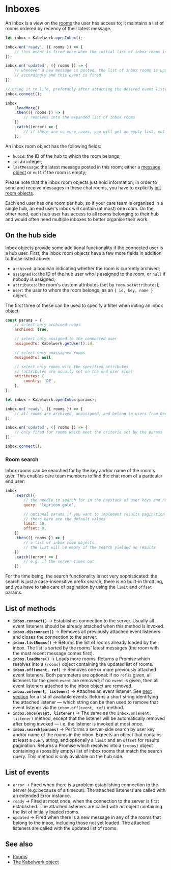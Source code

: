 # Inboxes

An inbox is a view on the [rooms](./rooms.md) the user has access to; it maintains a list of rooms ordered by recency of their latest message.

```js
let inbox = Kabelwerk.openInbox();

inbox.on('ready', ({ rooms }) => {
    // this event is fired once when the initial list of inbox rooms is loaded
});

inbox.on('updated', ({ rooms }) => {
    // whenever a new message is posted, the list of inbox rooms is updated
    // accordingly and this event is fired
});

// bring it to life, preferably after attaching the desired event listeners
inbox.connect();

inbox
    .loadMore()
    .then(({ rooms }) => {
        // resolves into the expanded list of inbox rooms
    })
    .catch((error) => {
        // if there are no more rooms, you will get an empty list, not an error
    });
```

An inbox room object has the following fields:

-   `hubId`: the ID of the hub to which the room belongs;
-   `id`: an integer;
-   `lastMessage`: the latest message posted in this room; either a [message object](./rooms.md#messaging) or `null` if the room is empty;

Please note that the inbox room objects just hold information; in order to send and receive messages in these chat rooms, you have to explicitly [init room objects](./rooms.md).

Each end user has one room per hub; so if your care team is organised in a single hub, an end user's inbox will contain (at most) one room. On the other hand, each hub user has access to all rooms belonging to their hub and would often need multiple inboxes to better organise their work.

## On the hub side

Inbox objects provide some additional functionality if the connected user is a hub user. First, the inbox room objects have a few more fields in addition to those listed above:

-   `archived`: a boolean indicating whether the room is currently archived;
-   `assignedTo`: the ID of the hub user who is assigned to the room, or `null` if nobody is assigned;
-   `attributes`: the room's custom attributes (set by `room.setAttributes`);
-   `user`: the user to whom the room belongs, as an `{ id, key, name }` object.

The first three of these can be used to specify a filter when initing an inbox object:

```js
const params = {
    // select only archived rooms
    archived: true,

    // select only assigned to the connected user
    assignedTo: Kabelwerk.getUser().id,

    // select only unassigned rooms
    assignedTo: null,

    // select only rooms with the specified attributes
    // (attributes are usually set on the end user side)
    attributes: {
        country: 'DE',
    },
};

let inbox = Kabelwerk.openInbox(params);

inbox.on('ready', ({ rooms }) => {
    // all rooms are archived, unassigned, and belong to users from Germany
});

inbox.on('updated', ({ rooms }) => {
    // only fired for rooms which meet the criteria set by the params
});

inbox.connect();
```

### Room search

Inbox rooms can be searched for by the key and/or name of the room's user. This enables care team members to find the chat room of a particular end user:

```js
inbox
    .search({
        // the needle to search for in the haystack of user keys and names
        query: 'lepricon gold',

        // optional params if you want to implement results pagination
        // these here are the default values
        limit: 10,
        offset: 0,
    })
    .then(({ rooms }) => {
        // a list of inbox room objects
        // the list will be empty if the search yielded no results
    })
    .catch((error) => {
        // e.g. if the server times out
    });
```

For the time being, the search functionality is not very sophisticated: the search is just a case-insensitive prefix search, there is no built-in throttling, and you have to take care of pagination by using the `limit` and `offset` params.

## List of methods

-   **`inbox.connect()`** → Establishes connection to the server. Usually all event listeners should be already attached when this method is invoked.
-   **`inbox.disconnect()`** → Removes all previously attached event listeners and closes the connection to the server.
-   **`inbox.listRooms()`** → Returns the list of rooms already loaded by the inbox. The list is sorted by the rooms' latest messages (the room with the most recent message comes first).
-   **`inbox.loadMore()`** → Loads more rooms. Returns a Promise which resolves into a `{rooms}` object containing the updated list of rooms.
-   **`inbox.off(event, ref)`** → Removes one or more previously attached event listeners. Both parameters are optional: if no `ref` is given, all listeners for the given `event` are removed; if no `event` is given, then all event listeners attached to the inbox object are removed.
-   **`inbox.on(event, listener)`** → Attaches an event listener. See [next section](#list-of-events) for a list of available events. Returns a short string identifying the attached listener — which string can be then used to remove that event listener via the `inbox.off(event, ref)` method.
-   **`inbox.once(event, listener)`** → The same as the `inbox.on(event, listener)` method, except that the listener will be automatically removed after being invoked — i.e. the listener is invoked at most once.
-   **`inbox.search(params)`** → Performs a server-side search by user key and/or name of the rooms in the inbox. Expects an object that contains at least a `query` string, and optionally a `limit` and an `offset` for results pagination. Returns a Promise which resolves into a `{rooms}` object containing a (possibly empty) list of inbox rooms that match the search query. This method is only available on the hub side.

## List of events

-   `error` → Fired when there is a problem establishing connection to the server (e.g. because of a timeout). The attached listeners are called with an extended Error instance.
-   `ready` → Fired at most once, when the connection to the server is first established. The attached listeners are called with an object containing the list of initially loaded rooms.
-   `updated` → Fired when there is a new message in any of the rooms that belong to the inbox, including those not yet loaded. The attached listeners are called with the updated list of rooms.

## See also

-   [Rooms](./rooms.md)
-   [The Kabelwerk object](./kabelwerk.md)
